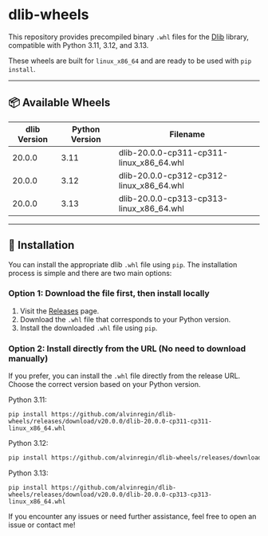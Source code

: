 # dlib-wheels

This repository provides precompiled binary `.whl` files for the [Dlib](http://dlib.net) library, compatible with Python 3.11, 3.12, and 3.13.

These wheels are built for `linux_x86_64` and are ready to be used with `pip install`.

---

## 📦 Available Wheels

| dlib Version | Python Version | Filename |
|--------------|----------------|----------|
| 20.0.0       | 3.11           | dlib-20.0.0-cp311-cp311-linux_x86_64.whl |
| 20.0.0       | 3.12           | dlib-20.0.0-cp312-cp312-linux_x86_64.whl |
| 20.0.0       | 3.13           | dlib-20.0.0-cp313-cp313-linux_x86_64.whl |

---

## 🚀 Installation

You can install the appropriate dlib `.whl` file using `pip`. The installation process is simple and there are two main options:

### Option 1: Download the file first, then install locally

1. Visit the [Releases](https://github.com/alvinregin/dlib-wheels/releases) page.
2. Download the `.whl` file that corresponds to your Python version.  
4. Install the downloaded `.whl` file using `pip`.

### Option 2: Install directly from the URL (No need to download manually)

If you prefer, you can install the `.whl` file directly from the release URL. Choose the correct version based on your Python version.

Python 3.11:

```nginx
pip install https://github.com/alvinregin/dlib-wheels/releases/download/v20.0.0/dlib-20.0.0-cp311-cp311-linux_x86_64.whl
```
Python 3.12:

```dockerfile
pip install https://github.com/alvinregin/dlib-wheels/releases/download/v20.0.0/dlib-20.0.0-cp312-cp312-linux_x86_64.whl
```
Python 3.13:

```nginx
pip install https://github.com/alvinregin/dlib-wheels/releases/download/v20.0.0/dlib-20.0.0-cp313-cp313-linux_x86_64.whl
```
If you encounter any issues or need further assistance, feel free to open an issue or contact me!
